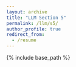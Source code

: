 ```yaml
---
layout: archive
title: "LLM Section 5"
permalink: /llm/s5/
author_profile: true
redirect_from:
  - /resume
---
```


{% include base_path %}
